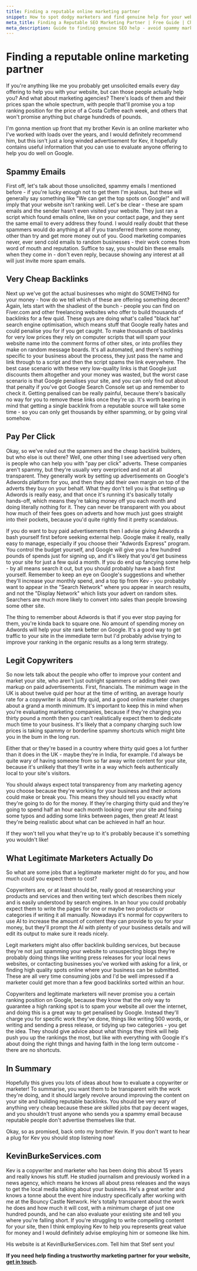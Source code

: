 ```yaml
---
title: Finding a reputable online marketing partner
snippet: How to spot dodgy marketers and find genuine help for your website's search rankings.
meta_title: Finding a Reputable SEO Marketing Partner | Free Guide | Chobble
meta_description: Guide to finding genuine SEO help - avoid spammy marketers, understand pricing, choose quality partners - Manchester web developer
---
```


# Finding a reputable online marketing partner

If you're anything like me you probably get unsolicited emails every day offering to help you with your website, but can those people actually help you? And what about marketing agencies? There's loads of them and their prices span the whole spectrum, with people that'll promise you a top ranking position for the price of a Costa Coffee each week, and others that won't promise anything but charge hundreds of pounds.

I'm gonna mention up front that my brother Kevin is an online marketer who I've worked with loads over the years, and I would definitely recommend him, but this isn't just a long winded advertisement for Kev, it hopefully contains useful information that you can use to evaluate anyone offering to help you do well on Google.

## Spammy Emails

First off, let's talk about those unsolicited, spammy emails I mentioned before - if you're lucky enough not to get them I'm jealous, but these will generally say something like "We can get the top spots on Google!" and will imply that your website isn't ranking well. Let's be clear - these are spam emails and the sender hasn't even visited your website. They just ran a script which found emails online, like on your contact page, and they sent the same email to every address they found. I would really doubt that these spammers would do anything at all if you transferred them some money, other than try and get more money out of you. Good marketing companies never, ever send cold emails to random businesses - their work comes from word of mouth and reputation. Suffice to say, you should bin these emails when they come in - don't even reply, because showing any interest at all will just invite more spam emails.

## Very Cheap Backlinks

Next up we've got the actual businesses who might do SOMETHING for your money - how do we tell which of these are offering something decent? Again, lets start with the shadiest of the bunch - people you can find on Fiver.com and other freelancing websites who offer to build thousands of backlinks for a few quid. These guys are doing what's called "black hat" search engine optimisation, which means stuff that Google really hates and could penalise you for if you get caught. To make thousands of backlinks for very low prices they rely on computer scripts that will spam your website name into the comment forms of other sites, or into profiles they make on random message boards. It's all automated, and there's nothing specific to your business about the process, they just pass the name and link through to a script and then the script spams the link everywhere. The best case scenario with these very low-quality links is that Google just discounts them altogether and your money was wasted, but the worst case scenario is that Google penalises your site, and you can only find out about that penalty if you've got Google Search Console set up and remember to check it. Getting penalised can be really painful, because there's basically no way for you to remove these links once they're up. It's worth bearing in mind that getting a single backlink from a reputable source will take some time - so you can only get thousands by either spamming, or by going viral somehow.

## Pay Per Click

Okay, so we've ruled out the spammers and the cheap backlink builders, but who else is out there? Well, one other thing I see advertised very often is people who can help you with "pay per click" adverts. These companies aren't spammy, but they're usually very overpriced and not at all transparent. They generally work by setting up advertisements on Google's Adwords platform for you, and then they add their own margin on top of the adverts they buy on your behalf. What they don't tell you is that setting up Adwords is really easy, and that once it's running it's basically totally hands-off, which means they're taking money off you each month and doing literally nothing for it. They can never be transparent with you about how much of their fees goes on adverts and how much just goes straight into their pockets, because you'd quite rightly find it pretty scandalous.

If you do want to buy paid advertisements then I advise giving Adwords a bash yourself first before seeking external help. Google make it really, really easy to manage, especially if you choose their "Adwords Express" program. You control the budget yourself, and Google will give you a few hundred pounds of spends just for signing up, and it's likely that you'd get business to your site for just a few quid a month. If you do end up fancying some help - by all means search it out, but you should probably have a bash first yourself. Remember to keep an eye on Google's suggestions and whether they'll increase your monthly spend, and a top tip from Kev - you probably want to appear in the "Search Network" where you appear in search results, and not the "Display Network" which lists your advert on random sites. Searchers are much more likely to convert into sales than people browsing some other site.

The thing to remember about Adwords is that if you ever stop paying for them, you're kinda back to square one. No amount of spending money on Adwords will help your site rank better on Google. It's a good way to get traffic to your site in the immediate term but I'd probably advise trying to improve your ranking in the organic results as a long term strategy.

## Legit Copywriters

So now lets talk about the people who offer to improve your content and market your site, who aren't just outright spammers or adding their own markup on paid advertisements. First, financials. The minimum wage in the UK is about twelve quid per hour at the time of writing, an average hourly rate for a copywriter is about fifty quid, and a good online marketer charges about a grand a month minimum. It's important to keep this in mind when you're evaluating marketing companies, because if they're charging you thirty pound a month then you can't realistically expect them to dedicate much time to your business. It's likely that a company charging such low prices is taking spammy or borderline spammy shortcuts which might bite you in the bum in the long run.

Either that or they're based in a country where thirty quid goes a lot further than it does in the UK - maybe they're in India, for example. I'd always be quite wary of having someone from so far away write content for your site, because it's unlikely that they'll write in a way which feels authentically local to your site's visitors.

You should always expect total transparency from any marketing agency you choose because they're working for your business and their actions could make or break you. This means they should tell you exactly what they're going to do for the money. If they're charging thirty quid and they're going to spend half an hour each month looking over your site and fixing some typos and adding some links between pages, then great! At least they're being realistic about what can be achieved in half an hour.

If they won't tell you what they're up to it's probably because it's something you wouldn't like!

## What Legitimate Marketers Actually Do

So what are some jobs that a legitimate marketer might do for you, and how much could you expect them to cost?

Copywriters are, or at least should be, really good at researching your products and services and then writing text which describes them nicely and is easily understood by search engines. In an hour you could probably expect them to write the pages for one or maybe two products or categories if writing it all manually. Nowadays it's normal for copywriters to use AI to increase the amount of content they can provide to you for your money, but they'll prompt the AI with plenty of your business details and will edit its output to make sure it reads nicely.

Legit marketers might also offer backlink building services, but because they're not just spamming your website to unsuspecting blogs they're probably doing things like writing press releases for your local news websites, or contacting businesses you've worked with asking for a link, or finding high quality spots online where your business can be submitted. These are all very time consuming jobs and I'd be well impressed if a marketer could get more than a few good backlinks sorted within an hour.

Copywriters and legitimate marketers will never promise you a certain ranking position on Google, because they know that the only way to guarantee a high ranking spot is to spam your website all over the internet, and doing this is a great way to get penalised by Google. Instead they'll charge you for specific work they've done, things like writing 500 words, or writing and sending a press release, or tidying up two categories - you get the idea. They should give advice about what things they think will help push you up the rankings the most, but like with everything with Google it's about doing the right things and having faith in the long term outcome - there are no shortcuts.

## In Summary

Hopefully this gives you lots of ideas about how to evaluate a copywriter or marketer! To summarise, you want them to be transparent with the work they're doing, and it should largely revolve around improving the content on your site and building reputable backlinks. You should be very wary of anything very cheap because these are skilled jobs that pay decent wages, and you shouldn't trust anyone who sends you a spammy email because reputable people don't advertise themselves like that.

Okay, so as promised, back onto my brother Kevin. If you don't want to hear a plug for Kev you should stop listening now!

## KevinBurkeServices.com

Kev is a copywriter and marketer who has been doing this about 15 years and really knows his stuff. He studied journalism and previously worked in a news agency, which means he knows all about press releases and the ways to get the local media talking about your business. He's a great writer and knows a tonne about the event hire industry specifically after working with me at the Bouncy Castle Network. He's totally transparent about the work he does and how much it will cost, with a minimum charge of just one hundred pounds, and he can also evaluate your existing site and tell you where you're falling short. If you're struggling to write compelling content for your site, then I think employing Kev to help you represents great value for money and I would definitely advise employing him or someone like him.

His website is at KevinBurkeServices.com. Tell him that Stef sent you!

**If you need help finding a trustworthy marketing partner for your website, [get in touch](/contact/).**

